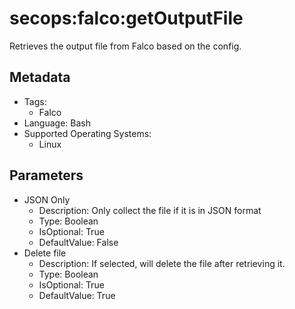 <!-- region Generated -->
# secops:falco:getOutputFile

Retrieves the output file from Falco based on the config.

## Metadata

- Tags:
  - Falco
- Language: Bash
- Supported Operating Systems:
  - Linux

## Parameters

- JSON Only
  - Description: Only collect the file if it is in JSON format
  - Type: Boolean
  - IsOptional: True
  - DefaultValue: False
- Delete file
  - Description: If selected, will delete the file after retrieving it.
  - Type: Boolean
  - IsOptional: True
  - DefaultValue: True
<!-- endregion -->
